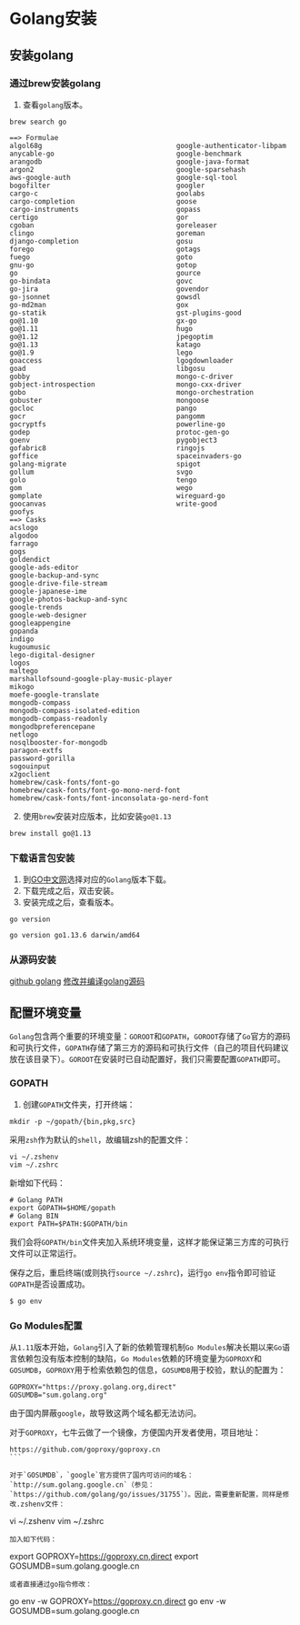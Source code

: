 <!--
 * @Author: tangdaoyong
 * @Date: 2021-02-01 15:36:56
 * @LastEditors: tangdaoyong
 * @LastEditTime: 2021-02-01 16:02:30
 * @Description: Golang安装
-->
# Golang安装

## 安装golang

### 通过brew安装golang

1. 查看`golang`版本。
```
brew search go

==> Formulae
algol68g                                 google-authenticator-libpam
anycable-go                              google-benchmark
arangodb                                 google-java-format
argon2                                   google-sparsehash
aws-google-auth                          google-sql-tool
bogofilter                               googler
cargo-c                                  goolabs
cargo-completion                         goose
cargo-instruments                        gopass
certigo                                  gor
cgoban                                   goreleaser
clingo                                   goreman
django-completion                        gosu
forego                                   gotags
fuego                                    goto
gnu-go                                   gotop
go                                       gource
go-bindata                               govc
go-jira                                  govendor
go-jsonnet                               gowsdl
go-md2man                                gox
go-statik                                gst-plugins-good
go@1.10                                  gx-go
go@1.11                                  hugo
go@1.12                                  jpegoptim
go@1.13                                  katago
go@1.9                                   lego
goaccess                                 lgogdownloader
goad                                     libgosu
gobby                                    mongo-c-driver
gobject-introspection                    mongo-cxx-driver
gobo                                     mongo-orchestration
gobuster                                 mongoose
gocloc                                   pango
gocr                                     pangomm
gocryptfs                                powerline-go
godep                                    protoc-gen-go
goenv                                    pygobject3
gofabric8                                ringojs
goffice                                  spaceinvaders-go
golang-migrate                           spigot
gollum                                   svgo
golo                                     tengo
gom                                      wego
gomplate                                 wireguard-go
goocanvas                                write-good
goofys
==> Casks
acslogo
algodoo
farrago
gogs
goldendict
google-ads-editor
google-backup-and-sync
google-drive-file-stream
google-japanese-ime
google-photos-backup-and-sync
google-trends
google-web-designer
googleappengine
gopanda
indigo
kugoumusic
lego-digital-designer
logos
maltego
marshallofsound-google-play-music-player
mikogo
moefe-google-translate
mongodb-compass
mongodb-compass-isolated-edition
mongodb-compass-readonly
mongodbpreferencepane
netlogo
nosqlbooster-for-mongodb
paragon-extfs
password-gorilla
sogouinput
x2goclient
homebrew/cask-fonts/font-go
homebrew/cask-fonts/font-go-mono-nerd-font
homebrew/cask-fonts/font-inconsolata-go-nerd-font
```
2. 使用`brew`安装对应版本，比如安装`go@1.13`
```
brew install go@1.13
```

### 下载语言包安装

1. 到[GO中文网](https://studygolang.com/dl)选择对应的`Golang`版本下载。
2. 下载完成之后，双击安装。
3. 安装完成之后，查看版本。
```
go version

go version go1.13.6 darwin/amd64
```

### 从源码安装

[github golang](https://github.com/golang/go.git)
[修改并编译golang源码](https://www.jianshu.com/p/3ca7d1a649a8)

## 配置环境变量

`Golang`包含两个重要的环境变量：`GOROOT`和`GOPATH`，`GOROOT`存储了`Go`官方的源码和可执行文件，`GOPATH`存储了第三方的源码和可执行文件（自己的项目代码建议放在该目录下）。`GOROOT`在安装时已自动配置好，我们只需要配置`GOPATH`即可。

### GOPATH

1. 创建`GOPATH`文件夹，打开终端：
```
mkdir -p ~/gopath/{bin,pkg,src}
```
采用`zsh`作为默认的`shell`，故编辑zsh的配置文件：
```
vi ~/.zshenv
vim ~/.zshrc
```
新增如下代码：
```
# Golang PATH
export GOPATH=$HOME/gopath
# Golang BIN
export PATH=$PATH:$GOPATH/bin
```
我们会将`GOPATH/bin`文件夹加入系统环境变量，这样才能保证第三方库的可执行文件可以正常运行。

保存之后，重启终端(或则执行`source ~/.zshrc`)，运行`go env`指令即可验证`GOPATH`是否设置成功。
```
$ go env

```

### Go Modules配置

从`1.11`版本开始，`Golang`引入了新的依赖管理机制`Go Modules`解决长期以来`Go`语言依赖包没有版本控制的缺陷，`Go Modules`依赖的环境变量为`GOPROXY`和`GOSUMDB`，`GOPROXY`用于检索依赖包的信息，`GOSUMDB`用于校验，默认的配置为：
```
GOPROXY="https://proxy.golang.org,direct"
GOSUMDB="sum.golang.org"
```
由于国内屏蔽`google`，故导致这两个域名都无法访问。

对于`GOPROXY`，七牛云做了一个镜像，方便国内开发者使用，项目地址：

```
https://github.com/goproxy/goproxy.cn
​```

对于`GOSUMDB`，`google`官方提供了国内可访问的域名：`http://sum.golang.google.cn`（参见：`https://github.com/golang/go/issues/31755`）。因此，需要重新配置，同样是修改.zshenv文件：
```
vi ~/.zshenv
vim ~/.zshrc
```
加入如下代码：
```
export GOPROXY=https://goproxy.cn,direct
export GOSUMDB=sum.golang.google.cn
```
或者直接通过go指令修改：
```
go env -w GOPROXY=https://goproxy.cn,direct
go env -w GOSUMDB=sum.golang.google.cn
```